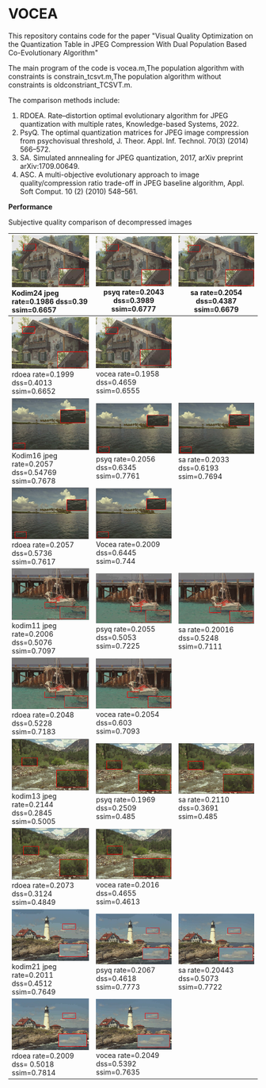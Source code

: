 VOCEA
===================

This repository contains code for the paper "Visual Quality Optimization on the Quantization Table in JPEG Compression With Dual Population Based Co-Evolutionary Algorithm"

The main program of the code is vocea.m,The population algorithm with constraints is constrain_tcsvt.m,The population algorithm without constraints is oldconstriant_TCSVT.m.



The comparison methods include:
1. RDOEA.  Rate–distortion optimal evolutionary algorithm for JPEG quantization with multiple rates, Knowledge-based Systems, 2022.
2. PsyQ. The optimal quantization matrices for JPEG image compression from psychovisual threshold, J. Theor. Appl. Inf. Technol. 70(3) (2014) 566–572.
3. SA. Simulated annnealing for JPEG quantization, 2017, arXiv preprint arXiv:1709.00649.
4. ASC. A multi-objective evolutionary approach to image quality/compression ratio trade-off in JPEG baseline algorithm, Appl. Soft Comput. 10 (2) (2010) 548–561.

 **Performance**

 Subjective quality comparison of decompressed images

 

![img](https://github.com/CCchuxin/VOCEA/blob/main/compression%20results/jpeg/jpeg_kodim24_0.2.png) Kodim24 jpeg rate=0.1986 dss=0.39 ssim=0.6657 | ![img](https://github.com/CCchuxin/VOCEA/blob/main/compression%20results/psyq/psyq_kodim24_0.2.png) psyq rate=0.2043 dss=0.3989 ssim=0.6777 | ![img](https://github.com/CCchuxin/VOCEA/blob/main/compression%20results/sa/sa_kodim24_0.2.png) sa rate=0.2054 dss=0.4387 ssim=0.6679 |
| :----------------------------------------------------------- | ------------------------------------------------------------ | ------------------------------------------------------------ |
| ![img](https://github.com/CCchuxin/VOCEA/blob/main/compression%20results/rdoea/rdoea_kodim24_0.2.png) rdoea rate=0.1999 dss=0.4013 ssim=0.6652 | ![img](https://github.com/CCchuxin/VOCEA/blob/main/compression%20results/vocea/vocea_kodim24_0.2.png) vocea rate=0.1958 dss=0.4659 ssim=0.6555 |                                                              |
| ![img](https://github.com/CCchuxin/VOCEA/blob/main/compression%20results/jpeg/jpeg_kodim16_0.2.png) Kodim16 jpeg rate=0.2057	dss=0.54769 ssim=0.7678 | ![img](https://github.com/CCchuxin/VOCEA/blob/main/compression%20results/psyq/psyq_kodim16_0.2.png) psyq rate=0.2056	dss=0.6345 ssim=0.7761 | ![img](https://github.com/CCchuxin/VOCEA/blob/main/compression%20results/sa/sa_kodim16_0.2.png) sa rate=0.2033	dss=0.6193 ssim=0.7694 |
| ![img](https://github.com/CCchuxin/VOCEA/blob/main/compression%20results/rdoea/rdoea_kodim16_0.2.png) rdoea rate=0.2057	dss=0.5736 ssim=0.7617 | ![img](https://github.com/CCchuxin/VOCEA/blob/main/compression%20results/vocea/vocea_kodim16_0.2.png) Vocea rate=0.2009 dss=0.6445 ssim=0.744 |                                                              |
| ![img](https://github.com/CCchuxin/VOCEA/blob/main/compression%20results/jpeg/jpeg_kodim11_0.2.png) kodim11 jpeg rate=0.2006 dss=0.5076 ssim=0.7097 | ![img](https://github.com/CCchuxin/VOCEA/blob/main/compression%20results/psyq/psyq_kodim11_0.2.png) psyq rate=0.2055	dss=0.5053 ssim=0.7225 | ![img](https://github.com/CCchuxin/VOCEA/blob/main/compression%20results/sa/sa_kodim11_0.2.png) sa rate=0.20016	dss=0.5248 ssim=0.7111 |
| ![img](https://github.com/CCchuxin/VOCEA/blob/main/compression%20results/rdoea/rdoea_kodim11_0.2.png) rdoea rate=0.2048  dss=0.5228 ssim=0.7183 | ![img](https://github.com/CCchuxin/VOCEA/blob/main/compression%20results/vocea/vocea_kodim11_0.2.png) vocea rate=0.2054 dss=0.603 ssim=0.7093 |                                                              |
| ![img](https://github.com/CCchuxin/VOCEA/blob/main/compression%20results/jpeg/jpeg_kodim13_0.2.png) kodim13 jpeg rate=0.2144 dss=0.2845 ssim=0.5005 | ![img](https://github.com/CCchuxin/VOCEA/blob/main/compression%20results/psyq/psyq_kodim13_0.2.png) psyq rate=0.1969	dss=0.2509 ssim=0.485 | ![img](https://github.com/CCchuxin/VOCEA/blob/main/compression%20results/sa/sa_kodim13_0.2.png)  sa rate=0.2110	dss=0.3691 ssim=0.485 |
| ![img](https://github.com/CCchuxin/VOCEA/blob/main/compression%20results/rdoea/rdoea_kodim13_0.2.png) rdoea rate=0.2073	dss=0.3124 ssim=0.4849 | ![img](https://github.com/CCchuxin/VOCEA/blob/main/compression%20results/vocea/vocea_kodim13_0.2.png) vocea rate=0.2016	 dss=0.4655 ssim=0.4613 |                                                              |
| ![img](https://github.com/CCchuxin/VOCEA/blob/main/compression%20results/jpeg/jpeg_kodim21_0.2.png) kodim21 jpeg rate=0.2011 dss=0.4512 ssim=0.7649 | ![img](https://github.com/CCchuxin/VOCEA/blob/main/compression%20results/psyq/psyq_kodim21_0.2.png) psyq rate=0.2067	dss=0.4618 ssim=0.7773 | ![img](https://github.com/CCchuxin/VOCEA/blob/main/compression%20results/sa/sa_kodim21_0.2.png)  sa rate=0.20443	dss=0.5073 ssim=0.7722 |
| ![img](https://github.com/CCchuxin/VOCEA/blob/main/compression%20results/rdoea/rdoea_kodim21_0.2.png) rdoea rate=0.2009	 dss= 0.5018 ssim=0.7814 | ![img](https://github.com/CCchuxin/VOCEA/blob/main/compression%20results/vocea/vocea_kodim21_0.2.png) vocea rate=0.2049 dss=0.5392 ssim=0.7635 |                                                              |

 
